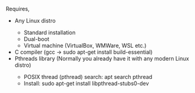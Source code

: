 <p align="left">
       Requires,
      <ul>
      <li>Any Linux distro</li>
        <ul>
        <li>Standard installation</li>
        <li>Dual-boot</li>
        <li>Virtual machine (VirtualBox, WMWare, WSL etc.)</li>
      </ul>
      <li>C compiler (gcc -> sudo apt-get install build-essential) </li>
      <li>Pthreads library (Normally you already have it with any modern Linux distro) </li>
          <ul>
          <li>POSIX thread (pthread) search: apt search pthread </li>
          <li>Install: sudo apt-get install libpthread-stubs0-dev </li>
          </ul>
      </ul>
</p>
